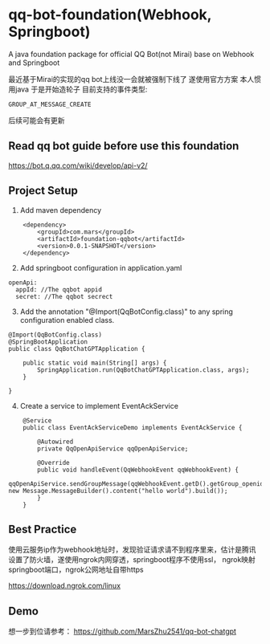 # qq-bot-foundation(Webhook, Springboot)

A java foundation package for official QQ Bot(not Mirai) base on Webhook and Springboot

最近基于Mirai的实现的qq bot上线没一会就被强制下线了 遂使用官方方案 本人惯用java 于是开始造轮子
目前支持的事件类型:
```
GROUP_AT_MESSAGE_CREATE
```
后续可能会有更新

## Read qq bot guide before use this foundation
https://bot.q.qq.com/wiki/develop/api-v2/

## Project Setup

1. Add maven dependency
```
    <dependency>
        <groupId>com.mars</groupId>
        <artifactId>foundation-qqbot</artifactId>
        <version>0.0.1-SNAPSHOT</version>
    </dependency>
```
2. Add springboot configuration in application.yaml
```
openApi:
  appId: //The qqbot appid
  secret: //The qqbot secrect
```
3. Add the annotation "@Import(QqBotConfig.class)" to any spring configuration enabled class.
```
@Import(QqBotConfig.class)
@SpringBootApplication
public class QqBotChatGPTApplication {

    public static void main(String[] args) {
        SpringApplication.run(QqBotChatGPTApplication.class, args);
    }

}
```
4. Create a service to implement EventAckService
```
    @Service
    public class EventAckServiceDemo implements EventAckService {

        @Autowired
        private QqOpenApiService qqOpenApiService;
        
        @Override
        public void handleEvent(QqWebhookEvent qqWebhookEvent) {
            qqOpenApiService.sendGroupMessage(qqWebhookEvent.getD().getGroup_openid(), new Message.MessageBuilder().content("hello world").build());
        }
    }
```
## Best Practice
使用云服务ip作为webhook地址时，发现验证请求请不到程序里来，估计是腾讯设置了防火墙，遂使用ngrok内网穿透，springboot程序不使用ssl， ngrok映射springboot端口，ngrok公网地址自带https

https://download.ngrok.com/linux

## Demo
想一步到位请参考：
https://github.com/MarsZhu2541/qq-bot-chatgpt